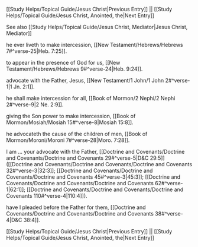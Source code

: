 [[Study Helps/Topical Guide/Jesus Christ|Previous Entry]]  ||  [[Study Helps/Topical Guide/Jesus Christ, Anointed, the|Next Entry]]

 See also [[Study Helps/Topical Guide/Jesus Christ, Mediator|Jesus Christ, Mediator]]

 he ever liveth to make intercession, [[New Testament/Hebrews/Hebrews 7#^verse-25|Heb. 7:25]].

 to appear in the presence of God for us, [[New Testament/Hebrews/Hebrews 9#^verse-24|Heb. 9:24]].

 advocate with the Father, Jesus, [[New Testament/1 John/1 John 2#^verse-1|1 Jn. 2:1]].

 he shall make intercession for all, [[Book of Mormon/2 Nephi/2 Nephi 2#^verse-9|2 Ne. 2:9]].

 giving the Son power to make intercession, [[Book of Mormon/Mosiah/Mosiah 15#^verse-8|Mosiah 15:8]].

 he advocateth the cause of the children of men, [[Book of Mormon/Moroni/Moroni 7#^verse-28|Moro. 7:28]].

 I am ... your advocate with the Father, [[Doctrine and Covenants/Doctrine and Covenants/Doctrine and Covenants 29#^verse-5|D&C 29:5]] ([[Doctrine and Covenants/Doctrine and Covenants/Doctrine and Covenants 32#^verse-3|32:3]]; [[Doctrine and Covenants/Doctrine and Covenants/Doctrine and Covenants 45#^verse-3|45:3]]; [[Doctrine and Covenants/Doctrine and Covenants/Doctrine and Covenants 62#^verse-1|62:1]]; [[Doctrine and Covenants/Doctrine and Covenants/Doctrine and Covenants 110#^verse-4|110:4]]).

 have I pleaded before the Father for them, [[Doctrine and Covenants/Doctrine and Covenants/Doctrine and Covenants 38#^verse-4|D&C 38:4]].

[[Study Helps/Topical Guide/Jesus Christ|Previous Entry]]  ||  [[Study Helps/Topical Guide/Jesus Christ, Anointed, the|Next Entry]]
